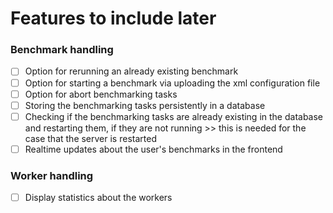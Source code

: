 ﻿# Features to include later

### Benchmark handling

- [ ] Option for rerunning an already existing benchmark
- [ ] Option for starting a benchmark via uploading the xml configuration file
- [ ] Option for abort benchmarking tasks
- [ ] Storing the benchmarking tasks persistently in a database
- [ ] Checking if the benchmarking tasks are already existing in the database and restarting them,
  if they are not running >> this is needed for the case that the server is restarted
- [ ] Realtime updates about the user's benchmarks in the frontend

### Worker handling

- [ ] Display statistics about the workers